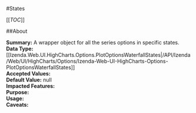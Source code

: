 #States

[[_TOC_]]

##About

**Summary:**  A wrapper object for all the series options in specific states.   
**Data Type:** [[Izenda.Web.UI.HighCharts.Options.PlotOptionsWaterfallStates|/API/Izenda/Web/UI/HighCharts/Options/Izenda-Web-UI-HighCharts-Options-PlotOptionsWaterfallStates]]  
**Accepted Values:**   
**Default Value:** null  
**Impacted Features:**   
**Purpose:**   
**Usage:**   
**Caveats:**   

